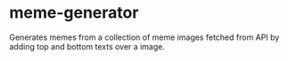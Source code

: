 # meme-generator
Generates memes from a collection of meme images fetched from API by adding top and bottom texts over a image.
